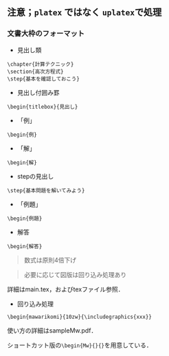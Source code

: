 

## 注意；`platex` ではなく `uplatex`で処理
### 文書大枠のフォーマット
* 見出し類

```
\chapter{計算テクニック}
\section{高次方程式}
\step{基本を確認しておこう}
```

* 見出し付囲み罫
```
\begin{titlebox}{見出し}
```

* 「例」
```
\begin{例}
```

* 「解」
```
\begin{解}
```


* stepの見出し
```
\step{基本問題を解いてみよう}
```
* 「例題」
```
\begin{例題}
```

* 解答
```
\begin{解答}
```


> 数式は原則4倍下げ

> 必要に応じて図版は回り込み処理あり

詳細はmain.tex，およびtexファイル参照．

* 回り込み処理

```
\begin{mawarikomi}{10zw}{\includegraphics{xxx}}
```

使い方の詳細はsampleMw.pdf．

ショートカット版の`\begin{Mw}{}{}`を用意している．

